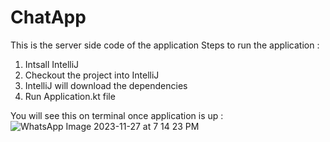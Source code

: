 
# ChatApp
This is the server side  code of the application
Steps to run the application : 
1) Intsall IntelliJ
2) Checkout the project into IntelliJ
3) IntelliJ will download the dependencies 
4) Run Application.kt file

You will see this on terminal once application is up :
![WhatsApp Image 2023-11-27 at 7 14 23 PM](https://github.com/ychaturv18/ChatApp/assets/124639508/85d813aa-eb1e-4f87-a74f-3d639c2cb0d9)
